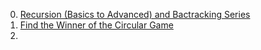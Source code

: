 
0) [Recursion (Basics to Advanced) and Bactracking Series](https://youtube.com/playlist?list=PLgUwDviBIf0rGlzIn_7rsaR2FQ5e6ZOL9&si=4TKv-bUNfgktoGln)
1) [Find the Winner of the Circular Game](https://leetcode.com/problems/find-the-winner-of-the-circular-game/)
2) 
